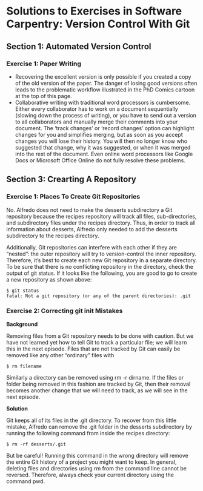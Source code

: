 # Solutions to Exercises in Software Carpentry: Version Control With Git

## Section 1: Automated Version Control

### Exercise 1: Paper Writing

- Recovering the excellent version is only possible if you created a copy of the old version of the paper. The danger of losing good versions often leads to the problematic workflow illustrated in the PhD Comics cartoon at the top of this page.
- Collaborative writing with traditional word processors is cumbersome. Either every collaborator has to work on a document sequentially (slowing down the process of writing), or you have to send out a version to all collaborators and manually merge their comments into your document. The ‘track changes’ or ‘record changes’ option can highlight changes for you and simplifies merging, but as soon as you accept changes you will lose their history. You will then no longer know who suggested that change, why it was suggested, or when it was merged into the rest of the document. Even online word processors like Google Docs or Microsoft Office Online do not fully resolve these problems.

## Section 3: Crearting A Repository

### Exercise 1: Places To Create Git Repositories

No. Alfredo does not need to make the desserts subdirectory a Git repository because the recipes repository will track all files, 
sub-directories, and subdirectory files under the recipes directory. Thus, in order to track all information about desserts, 
Alfredo only needed to add the desserts subdirectory to the recipes directory.

Additionally, Git repositories can interfere with each other if they are “nested”: the outer repository will try to version-control 
the inner repository. Therefore, it’s best to create each new Git repository in a separate directory. To be sure that there is no 
conflicting repository in the directory, check the output of git status. If it looks like the following, you are good to go to create 
a new repository as shown above:

    $ git status
    fatal: Not a git repository (or any of the parent directories): .git

### Exercise 2: Correcting git init Mistakes

**Background**

Removing files from a Git repository needs to be done with caution. But we have not learned yet how to tell Git to track a particular file; we will learn this in the next episode. Files that are not tracked by Git can easily be removed like any other “ordinary” files with

    $ rm filename
Similarly a directory can be removed using rm -r dirname. If the files or folder being removed in this fashion are tracked by Git, then their removal becomes another change that we will need to track, as we will see in the next episode.

**Solution**

Git keeps all of its files in the .git directory. To recover from this little mistake, Alfredo can remove the .git folder in the desserts subdirectory by running the following command from inside the recipes directory:

    $ rm -rf desserts/.git
But be careful! Running this command in the wrong directory will remove the entire Git history of a project you might want to keep. In general, deleting files and directories using rm from the command line cannot be reversed. Therefore, always check your current directory using the command pwd.

### 
